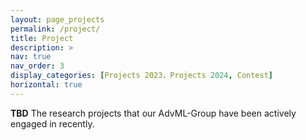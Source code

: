 ```yaml
---
layout: page_projects
permalink: /project/
title: Project
description: >
nav: true
nav_order: 3
display_categories: [Projects 2023，Projects 2024, Contest]
horizontal: true
---
```


<b>TBD</b> The research projects that our AdvML-Group have been actively engaged in recently.
